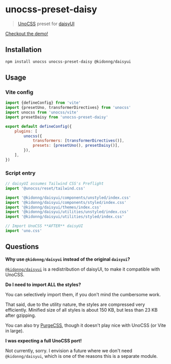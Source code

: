 # unocss-preset-daisy

> [UnoCSS](https://github.com/unocss/unocss) preset for [daisyUI](https://github.com/saadeghi/daisyuihttps://github.com/saadeghi/daisyui)

[Checkout the demo!](https://unocss-preset-daisy.vercel.app/)

## Installation

```sh
npm install unocss unocss-preset-daisy @kidonng/daisyui
```

## Usage

### Vite config

```js
import {defineConfig} from 'vite'
import {presetUno, transformerDirectives} from 'unocss'
import unocss from 'unocss/vite'
import presetDaisy from 'unocss-preset-daisy'

export default defineConfig({
	plugins: [
		unocss({
			transformers: [transformerDirectives()],
			presets: [presetUno(), presetDaisy()],
		}),
	],
})
```

### Script entry

```js
// daisyUI assumes Tailwind CSS's Preflight
import '@unocss/reset/tailwind.css'

import '@kidonng/daisyui/components/unstyled/index.css'
import '@kidonng/daisyui/components/styled/index.css'
import '@kidonng/daisyui/themes/index.css'
import '@kidonng/daisyui/utilities/unstyled/index.css'
import '@kidonng/daisyui/utilities/styled/index.css'

// Import UnoCSS **AFTER** daisyUI
import 'uno.css'
```

## Questions

**Why use `@kidonng/daisyui` instead of the original `daisyui`?**

[`@kidonng/daisyui`](https://github.com/kidonng/daisyui) is a redistribution of daisyUI, to make it compatible with UnoCSS.

**Do I need to import ALL the styles?**

You can selectively import them, if you don't mind the cumbersome work.

That said, due to the utility nature, the styles are compressed very efficiently. Minified size of all styles is about 150 KB, but less than 23 KB after gzipping.

You can also try [PurgeCSS](https://purgecss.com/), though it doesn't play nice with UnoCSS (or Vite in large).

**I was expecting a full UnoCSS port!**

Not currently, sorry. I envision a future where we don't need `@kidonng/daisyui`, which is one of the reasons this is a separate module.
